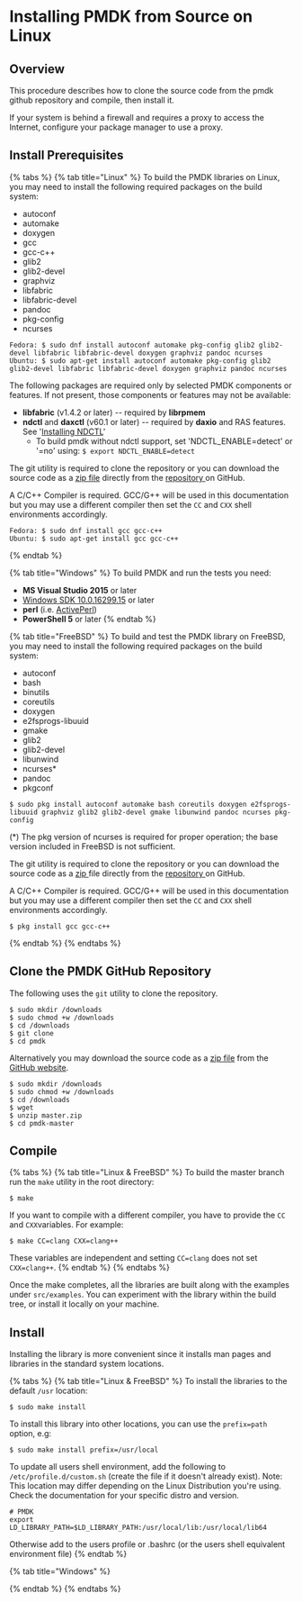 # Installing PMDK from Source on Linux

## Overview

This procedure describes how to clone the source code from the pmdk github repository and compile, then install it.

If your system is behind a firewall and requires a proxy to access the Internet, configure your package manager to use a proxy.

## Install Prerequisites

{% tabs %}
{% tab title="Linux" %}
To build the PMDK libraries on Linux, you may need to install the following required packages on the build system:

* autoconf
* automake
* doxygen
* gcc
* gcc-c++
* glib2
* glib2-devel
* graphviz
* libfabric
* libfabric-devel
* pandoc
* pkg-config
* ncurses

```text
Fedora: $ sudo dnf install autoconf automake pkg-config glib2 glib2-devel libfabric libfabric-devel doxygen graphviz pandoc ncurses
Ubuntu: $ sudo apt-get install autoconf automake pkg-config glib2 glib2-devel libfabric libfabric-devel doxygen graphviz pandoc ncurses
```

The following packages are required only by selected PMDK components or features. If not present, those components or features may not be available:

* **libfabric** \(v1.4.2 or later\) -- required by **librpmem**
* **ndctl** and **daxctl** \(v60.1 or later\) -- required by **daxio** and RAS features.  See '[Installing NDCTL](../installing-ndctl.md)'
  * To build pmdk without ndctl support, set 'NDCTL\_ENABLE=detect' or '=no' using: `$ export NDCTL_ENABLE=detect`

The git utility is required to clone the repository or you can download the source code as a [zip file](https://github.com/pmem/pmdk/archive/master.zip) directly from the [repository ](https://github.com/pmem/pmdk)on GitHub.

A C/C++ Compiler is required.  GCC/G++ will be used in this documentation but you may use a different compiler then set the `CC` and `CXX` shell environments accordingly.

```text
Fedora: $ sudo dnf install gcc gcc-c++
Ubuntu: $ sudo apt-get install gcc gcc-c++
```
{% endtab %}

{% tab title="Windows" %}
To build PMDK and run the tests you need:

* **MS Visual Studio 2015** or later
* [Windows SDK 10.0.16299.15](https://developer.microsoft.com/en-us/windows/downloads/windows-10-sdk) or later
* **perl** \(i.e. [ActivePerl](http://www.activestate.com/activeperl/downloads)\)
* **PowerShell 5** or later
{% endtab %}

{% tab title="FreeBSD" %}
To build and test the PMDK library on FreeBSD, you may need to install the following required packages on the build system:

* autoconf
* bash
* binutils
* coreutils
* doxygen
* e2fsprogs-libuuid
* gmake
* glib2
* glib2-devel
* libunwind
* ncurses\*
* pandoc
* pkgconf

```text
$ sudo pkg install autoconf automake bash coreutils doxygen e2fsprogs-libuuid graphviz glib2 glib2-devel gmake libunwind pandoc ncurses pkg-config 
```

\(\*\)  The pkg version of ncurses is required for proper operation; the base version included in FreeBSD is not sufficient.

The git utility is required to clone the repository or you can download the source code as a [zip ](https://github.com/pmem/pmdk/archive/master.zip)file directly from the [repository ](https://github.com/pmem/pmdk)on GitHub.

A C/C++ Compiler is required.  GCC/G++ will be used in this documentation but you may use a different compiler then set the `CC` and `CXX` shell environments accordingly.

```text
$ pkg install gcc gcc-c++
```
{% endtab %}
{% endtabs %}

## Clone the PMDK GitHub Repository

The following uses the `git` utility to clone the repository.

```text
$ sudo mkdir /downloads
$ sudo chmod +w /downloads
$ cd /downloads
$ git clone 
$ cd pmdk
```

Alternatively you may download the source code as a [zip file](https://github.com/pmem/pmdk/archive/master.zip) from the [GitHub website](https://github.com/pmem/pmdk).  

```text
$ sudo mkdir /downloads
$ sudo chmod +w /downloads
$ cd /downloads
$ wget 
$ unzip master.zip
$ cd pmdk-master
```

## Compile

{% tabs %}
{% tab title="Linux & FreeBSD" %}
 To build the master branch run the `make` utility in the root directory:

```text
$ make
```

If you want to compile with a different compiler, you have to provide the `CC` and `CXX`variables. For example:

```text
$ make CC=clang CXX=clang++
```

 These variables are independent and setting `CC=clang` does not set `CXX=clang++`.
{% endtab %}
{% endtabs %}

Once the make completes, all the libraries are built along with the examples under `src/examples`.  You can experiment with the library within the build tree, or install it locally on your machine. 

## Install

Installing the library is more convenient since it installs man pages and libraries in the standard system locations.

{% tabs %}
{% tab title="Linux & FreeBSD" %}
To install the libraries to the default `/usr` location:

```text
$ sudo make install
```

 To install this library into other locations, you can use the `prefix=path` option, e.g:

```text
$ sudo make install prefix=/usr/local
```

To update all users shell environment, add the following to `/etc/profile.d/custom.sh` \(create the file if it doesn't already exist\).  Note: This location may differ depending on the Linux Distribution you're using.  Check the documentation for your specific distro and version.

```text
# PMDK
export LD_LIBRARY_PATH=$LD_LIBRARY_PATH:/usr/local/lib:/usr/local/lib64
```

Otherwise add to the users profile or .bashrc \(or the users shell equivalent environment file\)
{% endtab %}

{% tab title="Windows" %}

{% endtab %}
{% endtabs %}



